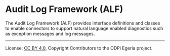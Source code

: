 <!-- SPDX-License-Identifier: CC-BY-4.0 -->
<!-- Copyright Contributors to the ODPi Egeria project 2020. -->

# Audit Log Framework (ALF)

The Audit Log Framework (ALF) provides interface definitions
and classes to enable connectors to support natural language enabled
diagnostics such as exception messages and log messages.

----
License: [CC BY 4.0](https://creativecommons.org/licenses/by/4.0/),
Copyright Contributors to the ODPi Egeria project.